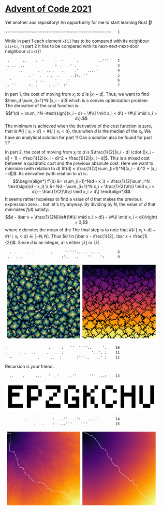 # [Advent of Code 2021](https://adventofcode.com/2021)
Yet another aoc repository! An opportunity for me to start learning Rust :crab:!

```
~~~~~~~~~~~~~~~~~~~~~~~~~~~~~~~~~~~~~~~~~~~~~~~~~   1
```
While in part 1 each element `x[i]` has to be compared with its neighbour `x[i+1]`, in part 2 it has to be compared with its next-next-next-door neighbour `x[i+3]`!

```
 .      ..    .  ~     .  ~      .         ..''''   2
.. ..  ..              ~ .   .' .         :         3
'     ..       .   .. .   .     .'    ....'         4
           .'   .  . .  .     ..|\..''              5
  '           . ..     '     :                      6
.. ''      ~. .     . ..'  :'                       7
```
In part 1, the cost of moving from $x_i$ to $d$ is $|x_i - d|$. Thus, we want to find $\min_d \sum_{i=1}^N |x_i - d|$ which is a convex optimization problem. The derivative of the cost function is:
$$f'(d) = \sum_i^N -\text{sign}(x_i - d) = \#\{i \mid x_i < d\} - \#\{i \mid x_i > d\}.$$
The minimum is achieved when the derivative of the cost function is zero, that is $\#\{i \mid x_i > d\} = \#\{i \mid x_i < d\}$, thus when $d$ is the median of the $x_i$. We have an analytical solution for part 1! Can a solution also be found for part 2?

In part 2, the cost of moving from $x_i$ to $d$ is $\frac{1}{2}|x_i - d| \cdot (|x_i - d| + 1) = \frac{1}{2}(x_i - d)^2 + \frac{1}{2}|x_i - d|$. This is a mixed cost between a quadratic cost and the previous absolute cost. Here we want to minimize (with relation to $d$) $f(d) = \frac{1}{2}\sum_{i=1}^N[(x_i - d)^2 + |x_i - d|]$. Its derivative (with relation to $d$) is:
$$\begin{align*}
f'(d) &= \sum_{i=1}^N(d - x_i) + \frac{1}{2}\sum_i^N \text{sign}(d - x_i) \\
&= Nd - \sum_{i=1}^N x_i + \frac{1}{2}\#\{i \mid x_i < d\} - \frac{1}{2}\#\{i \mid x_i > d\}
\end{align*}$$
It seems rather hopeless to find a value of d that makes the previous expression zero ... but let's try anyway. By dividing by $N$, the value of $d$ that minimizes $f(d)$ satisfy:
$$d - \bar x + \frac{1}{2N}\left(\#\{i \mid x_i > d\} - \#\{i \mid x_i < d\}\right) = 0,$$
where $\bar x$ denotes the mean of the The final step is to note that $\#\{i \mid x_i > d\} - \#\{i \mid x_i < d\} \in [-N;N]$. Thus $d \in [\bar x - \frac{1}{2}, \bar x + \frac{1}{2}]$. Since $d$ is an integer, $d$ is either $\lfloor \bar x \rfloor$ or $\lceil \bar x \rceil$.

```
  . .     . .        .      '''''.....  ....        8
 .   ...                  :'..  ..    ''    ':      9
```
![](img/day09.svg)

```
.                   .     :   ''  ''''..     '.    10
.     .  .  ..     .   .  :             '..'. :    11
  ~            .     ..  :       :'''..   ..' :    12
```
Recursion is your friend.
```
  ..    .     ...   '  .'    ..''      ''' ...:    13
```
![](img/day13.svg)
```
         .  .         : ...''  ..':   ....'        14
             .   .    :' ...'''    '''             15
```
![](img/day15.svg)
